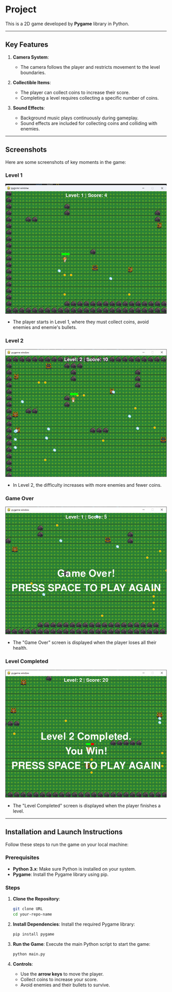 # **Project**

This is a 2D game developed by **Pygame** library in Python.

---

## **Key Features**

1. **Camera System**:
   - The camera follows the player and restricts movement to the level boundaries.

2. **Collectible Items**:
   - The player can collect coins to increase their score.
   - Completing a level requires collecting a specific number of coins.

3. **Sound Effects**:
   - Background music plays continuously during gameplay.
   - Sound effects are included for collecting coins and colliding with enemies.
   
---

## **Screenshots**

Here are some screenshots of key moments in the game:

### **Level 1**
![Level 1 Screenshot](screenshots/level-1.png)
- The player starts in Level 1, where they must collect coins, avoid enemies and enemie's bullets.

### **Level 2**
![Level 2 Screenshot](screenshots/level-2.png)
- In Level 2, the difficulty increases with more enemies and fewer coins.

### **Game Over**
![Game Over Screenshot](screenshots/game-over.png)
- The "Game Over" screen is displayed when the player loses all their health.

### **Level Completed**
![Level Completed Screenshot](screenshots/level-completed.png)
- The "Level Completed" screen is displayed when the player finishes a level.

---

## **Installation and Launch Instructions**

Follow these steps to run the game on your local machine:

### **Prerequisites**
- **Python 3.x**: Make sure Python is installed on your system.
- **Pygame**: Install the Pygame library using pip.

### **Steps**
1. **Clone the Repository**:
   ```bash
   git clone URL
   cd your-repo-name
   ```

2. **Install Dependencies**:
   Install the required Pygame library:
   ```bash
   pip install pygame
   ```

3. **Run the Game**:
   Execute the main Python script to start the game:
   ```bash
   python main.py
   ```

4. **Controls**:
   - Use the **arrow keys** to move the player.
   - Collect coins to increase your score.
   - Avoid enemies and their bullets to survive.